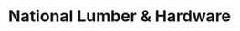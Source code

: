 ---
title: "National Lumber & Hardware"
url: /rio-grande/national-lumber-und-hardware/
shop: Eisenwaren
---